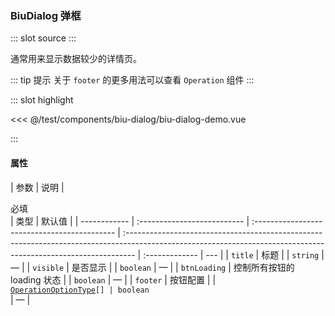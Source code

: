 ### BiuDialog 弹框

<demo-block>
::: slot source
<BiuDialogDemo></BiuDialogDemo>
:::

通常用来显示数据较少的详情页。

::: tip 提示
关于 `footer` 的更多用法可以查看 `Operation` 组件
:::

::: slot highlight

<<< @/test/components/biu-dialog/biu-dialog-demo.vue

:::
</demo-block>

#### 属性

| 参数         | 说明                        | <div style="white-space: nowrap;">必填</div> | 类型                                                                                                                                                            | 默认值         |
| ------------ | :-------------------------- | :------------------------------------------- | :-------------------------------------------------------------------------------------------------------------------------------------------------------------- | :------------- | --- |
| `title`      | 标题                        | <el-checkbox></el-checkbox>                  | `string`                                                                                                                                                        | —              |
| `visible`    | 是否显示                    | <el-checkbox checked></el-checkbox>          | `boolean`                                                                                                                                                       | —              |
| `btnLoading` | 控制所有按钮的 loading 状态 | <el-checkbox></el-checkbox>                  | `boolean`                                                                                                                                                       | —              |
| `footer`     | 按钮配置                    | <el-checkbox></el-checkbox>                  | <div class="custom-table-td"><a href="https://github.com/CalmHarbin/calm-harbin/blob/main/types/operation.d.ts#L5" target="_blank">`OperationOptionType`</a>`[] | boolean`</div> | —   |

